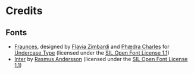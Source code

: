 # Credits

## Fonts

- [Fraunces](https://undercase.xyz/fonts/fraunces), designed by [Flavia Zimbardi](https://twitter.com/flaviazim) and [Phædra Charles](https://twitter.com/phaedracharles) for [Undercase Type](https://undercase.xyz/) (licensed under the [SIL Open Font License 1.1](https://scripts.sil.org/OFL_web))
- [Inter](https://rsms.me/inter/) by [Rasmus Andersson](https://twitter.com/rsms) (licensed under the [SIL Open Font License 1.1](https://scripts.sil.org/OFL_web))

